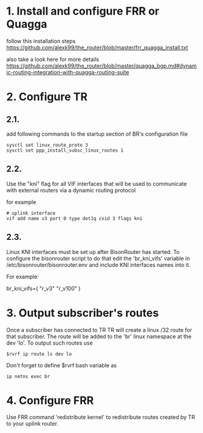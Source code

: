 # 1. Install and configure FRR or Quagga

follow this installation steps
https://github.com/alexk99/the_router/blob/master/frr_quagga_install.txt

also take a look here for more details
https://github.com/alexk99/the_router/blob/master/quagga_bgp.md#dynamic-routing-integration-with-quagga-routing-suite

# 2. Configure TR

## 2.1.
add following commands to the startup section of BR's configuration file

    sysctl set linux_route_proto 3
    sysctl set ppp_install_subsc_linux_routes 1

## 2.2. 
Use the "kni" flag for all VIF interfaces that will be used to communicate with external routers via a dynamic routing protocol

for example

    # uplink interface
    vif add name v3 port 0 type dot1q cvid 3 flags kni

## 2.3.

Linux KNI interfaces must be set up after BisonRouter has started.
To configure the bisonrouter script to do that edit the 'br_kni_vifs'
variable in /etc/bisonrouter/bisonrouter.env and include KNI interfaces 
names into it.

For example:

br_kni_vifs=(
	"r_v3"
	"r_v100"
)

# 3. Output subscriber's routes
Once a subscriber has connected to TR
TR will create a linux /32 route for that subscriber.
The route will be added to the 'br' linux namespace at the dev 'lo'.
To output such routes use

    $rvrf ip route ls dev lo

Don't forget to define $rvrf bash variable as

    ip netns exec br

# 4. Configure FRR
Use FRR command 'redistribute kernel' to redistribute routes created by TR to your uplink router.

